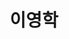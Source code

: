 ---
layout: hubs
key: Q56651426
title: 이영학
name: 이영학
image: 
description: 이상실 전 상공은행장의 자녀
score: 4.089970971693206e-05
degree: 5
---